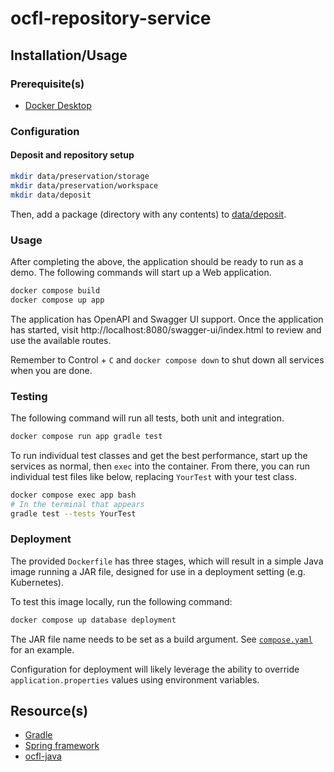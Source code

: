 # ocfl-repository-service

## Installation/Usage

### Prerequisite(s)

- [Docker Desktop](https://www.docker.com/products/docker-desktop/)

### Configuration

#### Deposit and repository setup

```sh
mkdir data/preservation/storage
mkdir data/preservation/workspace
mkdir data/deposit
```

Then, add a package (directory with any contents) to [data/deposit](data/deposit/).

### Usage

After completing the above, the application should be ready to run as a demo.
The following commands will start up a Web application.

```sh
docker compose build
docker compose up app
```

The application has OpenAPI and Swagger UI support. Once the application has started,
visit http://localhost:8080/swagger-ui/index.html to review
and use the available routes.

Remember to Control + `C` and `docker compose down` to shut down all services when
you are done.

### Testing

The following command will run all tests, both unit and integration.

```sh
docker compose run app gradle test
```

To run individual test classes and get the best performance,
start up the services as normal, then `exec` into the container.
From there, you can run individual
test files like below, replacing `YourTest` with your test class.

```sh
docker compose exec app bash
# In the terminal that appears
gradle test --tests YourTest
```

### Deployment

The provided `Dockerfile` has three stages, which will result in a simple Java
image running a JAR file, designed for use in a deployment setting (e.g. Kubernetes).

To test this image locally, run the following command:

```sh
docker compose up database deployment
```

The JAR file name needs to be set as a build argument.
See [`compose.yaml`](compose.yaml) for an example.

Configuration for deployment will likely leverage the ability to override
`application.properties` values using environment variables.

## Resource(s)

- [Gradle](https://gradle.org/)
- [Spring framework](https://spring.io/)
- [ocfl-java](https://github.com/OCFL/ocfl-java)
